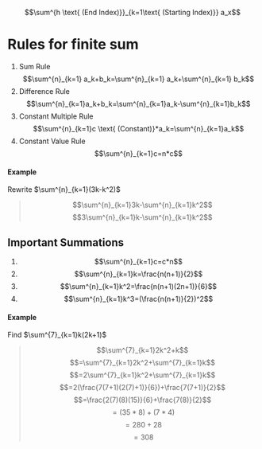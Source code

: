 $$\sum^{h \text{ (End Index)}}_{k=1\text{ (Starting Index)}} a_x$$
# Rules for finite sum
1. Sum Rule$$\sum^{n}_{k=1} a_k+b_k=\sum^{n}_{k=1} a_k+\sum^{n}_{k=1} b_k$$
2. Difference Rule $$\sum^{n}_{k=1}a_k+b_k=\sum^{n}_{k=1}a_k-\sum^{n}_{k=1}b_k$$
3. Constant Multiple Rule $$\sum^{n}_{k=1}c \text{ (Constant)}*a_k=\sum^{n}_{k=1}a_k$$
4. Constant Value Rule $$\sum^{n}_{k=1}c=n*c$$
#### Example
Rewrite $\sum^{n}_{k=1}(3k-k^2)$ 
> $$\sum^{n}_{k=1}3k-\sum^{n}_{k=1}k^2$$
> $$3\sum^{n}_{k=1}k-\sum^{n}_{k=1}k^2$$
## Important Summations
1. $$\sum^{n}_{k=1}c=c*n$$
2. $$\sum^{n}_{k=1}k=\frac{n(n+1)}{2}$$
3. $$\sum^{n}_{k=1}k^2=\frac{n(n+1)(2n+1)}{6}$$
4. $$\sum^{n}_{k=1}k^3=(\frac{n(n+1)}{2})^2$$
#### Example
Find $\sum^{7}_{k=1}k(2k+1)$
> $$\sum^{7}_{k=1}2k^2+k$$
> $$=\sum^{7}_{k=1}2k^2+\sum^{7}_{k=1}k$$
> $$=2\sum^{7}_{k=1}k^2+\sum^{7}_{k=1}k$$
> $$=2(\frac{7(7+1)(2(7)+1)}{6})+\frac{7(7+1)}{2}$$
> $$=\frac{2(7)(8)(15)}{6}+\frac{7(8)}{2}$$
> $$=(35*8)+(7*4)$$
> $$=280+28$$
> $$=308$$